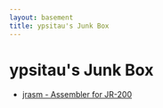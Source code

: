 ```yaml
---
layout: basement
title: ypsitau's Junk Box
---
```

# ypsitau's Junk Box

- [jrasm - Assembler for JR-200](jrasm/)
